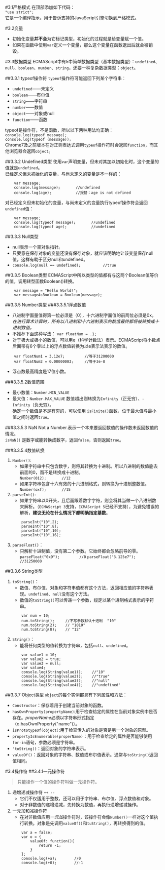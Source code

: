 #3.1严格模式
在顶部添加如下代码：<br>
`"use strict";`<br>
它是一个编译指示，用于告诉支持的JavaScript引擎切换到严格模式。

#3.2变量
* 初始化变量**并不会**为它标记类型，初始化的过程就是给变量赋一个值。
* 如果在函数中使用`var`定义一个变量，那么这个变量在函数退出后就会被销毁。

#3.3数据类型
ECMAScript中有5中简单数据类型（基本数据类型）：`undefined`、`null`、`boolean`、`number`、`string`，还要一种复杂数据类型：`object`。

##3.3.1 typeof操作符
`typeof`操作符可能返回下列某个字符串：<br>

* `undefined`——未定义
* `boolean`——布尔值
* `string`——字符串
* `number`——数值
* `object`——对象或null
* `function`——函数

typeof是操作符，不是函数，所以以下两种用法均正确：<br>
`console.log(typeof message);`<br>
`console.log(typeof (message));`<br>
Chrome7及之前版本在对正则表达式调用`typeof`操作符时会返回`function`，而其他浏览器会返回`object`。

##3.3.2 Undefined类型
使用`var`声明变量，但未对其加以初始化时，这个变量的值就是`undefined`。<br>
已经定义但未初始化的变量，与尚未定义的变量是不一样的：<br>
```
    var message;
    console.log(message);       //undefined
    console.log(age);           //报错：age is not defined
``` 

对已经定义但未初始化的变量，与尚未定义的变量执行typeof操作符会返回`undefined`值：
```
    var message;
    console.log(typeof message);       //undefined
    console.log(typeof age);           //undefined
```

##3.3.3 Null类型
* null表示一个空对象指针。<br>
* 只要意在保存对象的变量还没有保存对象，就应该明确地让该变量保存null值。这样有助于区分null和undefined。
* `console.log(null == undefined);          //true`

##3.3.5 Boolean类型
ECMAScript中所以类型的值都有与这两个Boolean值等价的值，调用转型函数Boolean()转换。
```
    var message = "Hello World!";
    var messageAsBoolean = Boolean(message);
```

##3.3.5 Number类型
###3.3.5.1浮点数值
* 八进制字面量值得第一位必须是（0），十六进制字面值的前两位必须是0x。*在进行算术计算时，所有以八进制和十六进制表示的数值最终都将被转换成十进制数值。*
* 不推荐下面这种写法：
`var floatNum = .1;`
* 对于极大或极小的数值，可以用e（科学计数法）表示。ECMAScript将小数点后面带有6个零以上的浮点数值转换为以e表示法表示的数值。
```
    var floatNum1 = 3.12e7;         //等于31200000
    var floatNum2 = 0.00000003;     //等于3e-8
```
* 浮点数最高精度是17位小数。

###3.3.5.2数值范围
* 最小数值：`Number.MIN_VALUE`
* 最大值：`Number.MAX_VALUE`
数值超出则转换为`Infinity`（正无穷）、`-Infinity`（负无穷）。<br>
确定一个数值是不是有穷的，可以使用 `isFinite()`函数，位于最大值与最小值之间时返回`true`。

###3.3.5.3 NaN
Not a Number.表示一个本来要返回数值的操作数未返回数值的情况。<br>
`isNaN()`  是数字或能转换成数字，返回`false`，否则返回`true`。

###3.3.5.4数值转换
1. `Number()`:<br>
    * 如果字符串中只包含数字，则将其转换为十进制。所以八进制的数值删去前面的0，而不是转换成十进制。<br>
    `Number(012);       //12`
    * 如果字符串包含十六有效的十六进制格式，则转换为十进制整数值。<br>
    `Number(oxf);       //15`
2. `parseInt()`:<br>
    * 如果字符串以0开头，且后面跟着数字字符，则会将其当做一个八进制数来解析。（`ECMAScript 3`支持，`ECMAScript 5`已经不支持），为避免错误的解析，**建议无论在什么情况下都明确指定基数**。
    ```
        parseInt("10",2);
        parseInt("10",8);
        parseInt("10",10);
        parseInt("10",16);
    ```
3. `parseFloat()`：
    * 只解析十进制值，没有第二个参数。它始终都会忽略前导的零。<br>
    `parseFloat("0x9");         //0`
    `parseFloat("3.125e7");     //31250000`

##3.3.6 String类型
1. `toString()`：
    * 数值、布尔值、对象和字符串值都有这个方法，返回相应值的字符串表现。`undefined`、`null`没有这个方法。
    * 数值的`toString()`可以传递一个参数，规定以某个进制格式表示的字符串。
    ```
        var num = 10;
        num.toString();     //不写参数默认十进制  "10"
        num.toString(2);    // "1010"
        num.toString(8);    // "12"
    ```
2. `String()`：
    * 能将任何类型的值转换为字符串，包括`null`、`undefined`。
    ```
        var value1 = 10;
        var value2 = true;
        var value3 = null;
        var value4;
        console.log(String(value1));    //"10"
        console.log(String(value2));    //"true"
        console.log(String(value3));    //"null"
        console.log(String(value4));    //"undefined"
    ```
##3.3.7 Object类型
`object`的每个实例都具有下列属性和方法：<br>

* `Constructor`：保存着用于创建当前对象的函数。
* `hasOwnProperty(propertyName)`:用于检查给定的属性在当前对象实例中是否存在。*properName*必须以字符串形式指定（o.hasOwnProperty("name")）。
* `isPrototypeOf(object)`:用于检查传入的对象是否是另一个对象的原型。
* `propertyIsEnumerable(properName)`：用于检查给定的属性是否能够使用`for-in`语句，参数必须是字符串。
* `'toString()`：返回对象的字符串表示。
* `valueOf()`：返回对象的字符串、数值或布尔值表示。通常与`toString()`返回值相同。

#3.4操作符
##3.4.1一元操作符
>只能操作一个值的操作符叫做一元操作符。<br>

1. 递增递减操作符 `++ --`
    * 它们不仅适用于整数，还可以用于字符串、布尔值、浮点数值和对象。
    * 对于非数值的递增递减，先转换为数值，再执行递增递减操作。
2. 一元加和减操作符
    * 在对非数值应用*一元加*操作符时，该操作符会像`Number()`一样对这个值执行转换。对象是先调用`valueOf()`和`tuString()`，再转换得到的值。
    ```
        var a = false;
        var o = {
            valueOf: function(){
                return -1;
            }
        };
        console.log(+a);        //0
        console.log(+0);        //-1
    ```
